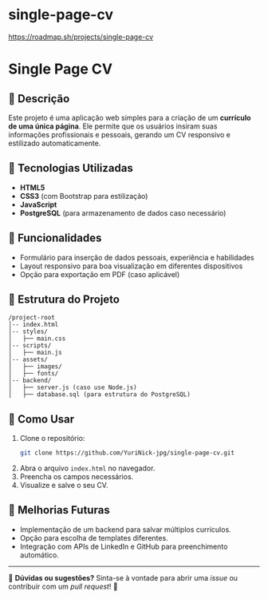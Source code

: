 # single-page-cv

https://roadmap.sh/projects/single-page-cv

# Single Page CV

## 📌 Descrição
Este projeto é uma aplicação web simples para a criação de um **currículo de uma única página**. Ele permite que os usuários insiram suas informações profissionais e pessoais, gerando um CV responsivo e estilizado automaticamente.

## 🚀 Tecnologias Utilizadas
- **HTML5**
- **CSS3** (com Bootstrap para estilização)
- **JavaScript**
- **PostgreSQL** (para armazenamento de dados caso necessário)

## 🎯 Funcionalidades
- Formulário para inserção de dados pessoais, experiência e habilidades
- Layout responsivo para boa visualização em diferentes dispositivos
- Opção para exportação em PDF (caso aplicável)

## 📂 Estrutura do Projeto
```
/project-root
│-- index.html
│-- styles/
│   ├── main.css
│-- scripts/
│   ├── main.js
│-- assets/
│   ├── images/
│   ├── fonts/
│-- backend/
│   ├── server.js (caso use Node.js)
│   ├── database.sql (para estrutura do PostgreSQL)
```

## 📖 Como Usar
1. Clone o repositório:
   ```sh
   git clone https://github.com/YuriNick-jpg/single-page-cv.git
   ```
2. Abra o arquivo `index.html` no navegador.
3. Preencha os campos necessários.
4. Visualize e salve o seu CV.

## 📌 Melhorias Futuras
- Implementação de um backend para salvar múltiplos currículos.
- Opção para escolha de templates diferentes.
- Integração com APIs de LinkedIn e GitHub para preenchimento automático.

---

📩 **Dúvidas ou sugestões?** Sinta-se à vontade para abrir uma _issue_ ou contribuir com um _pull request_! 🚀
